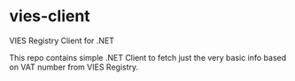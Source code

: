 # vies-client
VIES Registry Client for .NET

This repo contains simple .NET Client to fetch just the very basic info based on VAT number from VIES Registry.

